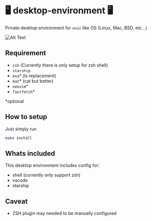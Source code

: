 # 🖥️ desktop-environment 🖥️

Private desktop environment for `unix` like OS (Linux, Mac, BSD, etc...)

![Alt Text](https://tenor.com/view/kaito-typing-gaming-programming-anime-gif-9051183.gif)

## Requirement

- `zsh` (Currently there is only setup for zsh shell)
- `starship`
- `exa`* (ls replacement)
- `bat`* (cat but better)
- `neovim`*
- `fastfetch`*

*optional

## How to setup

Just simply run

```bash
make install 
```
## Whats included

This desktop environment includes config for:
- shell (currently only support zsh)
- vscode
- starship

## Caveat

- ZSH plugin may needed to be manually configured
